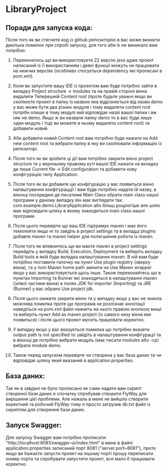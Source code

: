 # LibraryProject

## Поради для запуска кода:

Після того як ви стягнете код із github репозиторію в вас може виникти декілька помилок при спробі запуску, для того аби їх не виникало вам потрібно:

1) Переконатись що ви використовуєте 22 версію java адже проект написаний із її використанням і деякі функції можуть не працювати на нижчих версіях (особливо стосується dependency які прописані в pom.xml).

2) Коли ви запустите вашу IDE із проектом вам буде потрібно зайти в вкладку Project structure -> modules та на правій стороні вікна видалити Теперешній Content root (проте будьте уважні якщо ви скопіюєте проект в папку із назвою яка відрізняється від назви demo у вас може бути два різних модуля і тому видаляти content root потрібн олише в тому модулі якй відповідає назві вашої папки і аж няк не demo. Якщо ж ви назвали папку demo то в вас буде лише один модуль і тоді ви можете в ньому видаляти content root) та добавити новий.

3) Аби добавити новий Content root вам потрібно буде нажати на Add new content root та вибрати папку в яку ви скопіювали інформацію із репозиторі.

4) Після того як ви зробите ці дії вам потрібно закрити вікно project structure та у верхньому правому куті вашої IDE нажати на вкладку де пише Current file -> Edit configuration та добавити нову конфігурацію типу Application.

5) Після того як ви добавите цю конфігурацію у вас появиться вікно налаштування конфігурацції і вам буде потрібно надати їй назву, в віконці посередині де писатиме Main Class обрати main class нашої програми у даному випадку він має виглядати так:
com.example.demo.LibraryApplication або більш рощлогіше але шлях має відповідати шляху в якому знаходиться main class нашої програми.

6) Після цього перевірте що ваш IDE підтримує maven і має його темплейти якщо ні то зайдіть в project settings та в вкладці plugins добавте maven та maven helper для полегшення роботи із maven.

7) Після того як впевнитесь що ви маєте maven в project settings перейдіть у вкладку Build, Execution, Deployment та виберіть вкладку Build tools в якій буде вкладка налаштування maven. В ній вам буде потрібно поставити галочку на пункт Use plugin registry (зверху вікна), та у полі Maven home path змінити на Use Maven wrapper якщо у вас використовується щось інше. Також переконайтесь що в пунктах Importing та Runner які знаходяться в налаштуванні maven (злівої частини вікна) в полях JDK for importer (Importing) та JRE (Runner) у вас обрано Use project jdk.

8) Після цього омжете закрити вікно та у випадку якщо у вас не зникла можлива помилка проте що програма не розпізнає аннотації наведіться на pom.xml файл нажміть на нього правою кнопкою миші та виберіть пункт Add as maven project (із самого низу вікна яке появиться) і після цього проект мусить працювати коректно.

9) У випадку якщо у вас вказується помилка що потрібно вказати output path is not specified то зайдіть в налаштування конфігурації та в віконці де потрібно вибрати модуль (має писати modules або -cp) вибрати module demo.

10) Також перед запуском перевірте чи створена у вас база даних та чи відповідає шляху який вказаний в application.properties.

## База даних:

Так як в завдані не було прописано як саме надати вам скрипт створеної бази даних я спочатку спробував створити FlyWay для вирішення цієї проблеми. Але нажаль в мене не вийшло створити коректний та робочий FlyWay тому я просто загрузив db.txt файл із скриптом для створення бази даних.

## Запуск Swagger:

Для запуску Swagger вам потрібно прописати: "http://localhost:8081/swagger-ui/index.html" в мене в файлі application.properties записаний порт 8081 ("server.port=8081"), проте якщо ви бажаєте запусти проект на іншому порті прошу переписати номер порта та спробувати запустити проект, все мало б працювати коректно.
